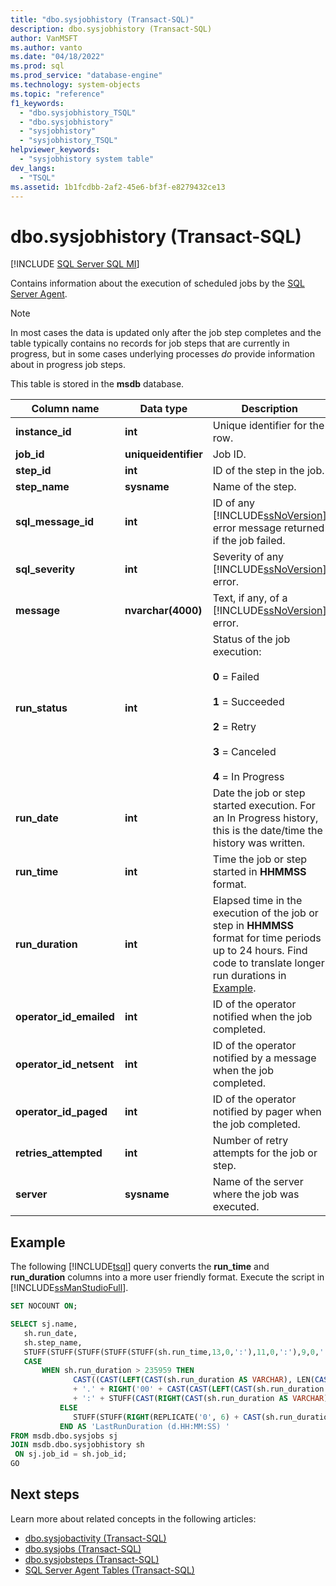 ```yaml
---
title: "dbo.sysjobhistory (Transact-SQL)"
description: dbo.sysjobhistory (Transact-SQL)
author: VanMSFT
ms.author: vanto
ms.date: "04/18/2022"
ms.prod: sql
ms.prod_service: "database-engine"
ms.technology: system-objects
ms.topic: "reference"
f1_keywords:
  - "dbo.sysjobhistory_TSQL"
  - "dbo.sysjobhistory"
  - "sysjobhistory"
  - "sysjobhistory_TSQL"
helpviewer_keywords:
  - "sysjobhistory system table"
dev_langs:
  - "TSQL"
ms.assetid: 1b1fcdbb-2af2-45e6-bf3f-e8279432ce13
---
```

# dbo.sysjobhistory (Transact-SQL)
[!INCLUDE [SQL Server SQL MI](../../includes/applies-to-version/sql-asdbmi.md)]

Contains information about the execution of scheduled jobs by the [SQL Server Agent](../../ssms/agent/sql-server-agent.md).
  
> [!NOTE]
> In most cases the data is updated only after the job step completes and the table typically contains no records for job steps that are currently in progress, but in some cases underlying processes *do* provide information about in progress job steps.

This table is stored in the **msdb** database.  
  
|Column name|Data type|Description|  
|-----------------|---------------|-----------------|  
|**instance_id**|**int**|Unique identifier for the row.|  
|**job_id**|**uniqueidentifier**|Job ID.|  
|**step_id**|**int**|ID of the step in the job.|  
|**step_name**|**sysname**|Name of the step.|  
|**sql_message_id**|**int**|ID of any [!INCLUDE[ssNoVersion](../../includes/ssnoversion-md.md)] error message returned if the job failed.|  
|**sql_severity**|**int**|Severity of any [!INCLUDE[ssNoVersion](../../includes/ssnoversion-md.md)] error.|  
|**message**|**nvarchar(4000)**|Text, if any, of a [!INCLUDE[ssNoVersion](../../includes/ssnoversion-md.md)] error.|  
|**run_status**|**int**|Status of the job execution:<br /><br /> **0** = Failed<br /><br /> **1** = Succeeded<br /><br /> **2** = Retry<br /><br /> **3** = Canceled<br /><br />**4** = In Progress|  
|**run_date**|**int**|Date the job or step started execution. For an In Progress history, this is the date/time the history was written.|  
|**run_time**|**int**|Time the job or step started in **HHMMSS** format.|  
|**run_duration**|**int**|Elapsed time in the execution of the job or step in **HHMMSS** format for time periods up to 24 hours. Find code to translate longer run durations in [Example](#example).|  
|**operator_id_emailed**|**int**|ID of the operator notified when the job completed.|  
|**operator_id_netsent**|**int**|ID of the operator notified by a message when the job completed.|  
|**operator_id_paged**|**int**|ID of the operator notified by pager when the job completed.|  
|**retries_attempted**|**int**|Number of retry attempts for the job or step.|  
|**server**|**sysname**|Name of the server where the job was executed.|  
  
## Example

The following [!INCLUDE[tsql](../../includes/tsql-md.md)] query converts the **run_time** and **run_duration** columns into a more user friendly format.  Execute the script in [!INCLUDE[ssManStudioFull](../../includes/ssmanstudiofull-md.md)].
 
 ```sql
SET NOCOUNT ON;
 
SELECT sj.name,
    sh.run_date,
    sh.step_name,
    STUFF(STUFF(STUFF(STUFF(STUFF(sh.run_time,13,0,':'),11,0,':'),9,0,' '),7,0,'-'),5,0,'-') AS LastRun_datetime,
    CASE 
        WHEN sh.run_duration > 235959 THEN
    		   CAST((CAST(LEFT(CAST(sh.run_duration AS VARCHAR), LEN(CAST(sh.run_duration AS VARCHAR)) - 4) AS INT) / 24) AS VARCHAR)
    		   + '.' + RIGHT('00' + CAST(CAST(LEFT(CAST(sh.run_duration AS VARCHAR), LEN(CAST(sh.run_duration AS VARCHAR)) - 4) AS INT) % 24 AS VARCHAR), 2)
    		   + ':' + STUFF(CAST(RIGHT(CAST(sh.run_duration AS VARCHAR), 4) AS VARCHAR(6)), 3, 0, ':')
    		ELSE
    		   STUFF(STUFF(RIGHT(REPLICATE('0', 6) + CAST(sh.run_duration AS VARCHAR(6)), 6), 3, 0, ':'), 6, 0, ':')
    		END AS 'LastRunDuration (d.HH:MM:SS) '
FROM msdb.dbo.sysjobs sj
JOIN msdb.dbo.sysjobhistory sh 
  ON sj.job_id = sh.job_id;
GO
```

## Next steps

Learn more about related concepts in the following articles:

- [dbo.sysjobactivity (Transact-SQL)](dbo-sysjobactivity-transact-sql.md)
- [dbo.sysjobs (Transact-SQL)](dbo-sysjobs-transact-sql.md)
- [dbo.sysjobsteps (Transact-SQL)](dbo-sysjobsteps-transact-sql.md)
- [SQL Server Agent Tables (Transact-SQL)](sql-server-agent-tables-transact-sql.md)
